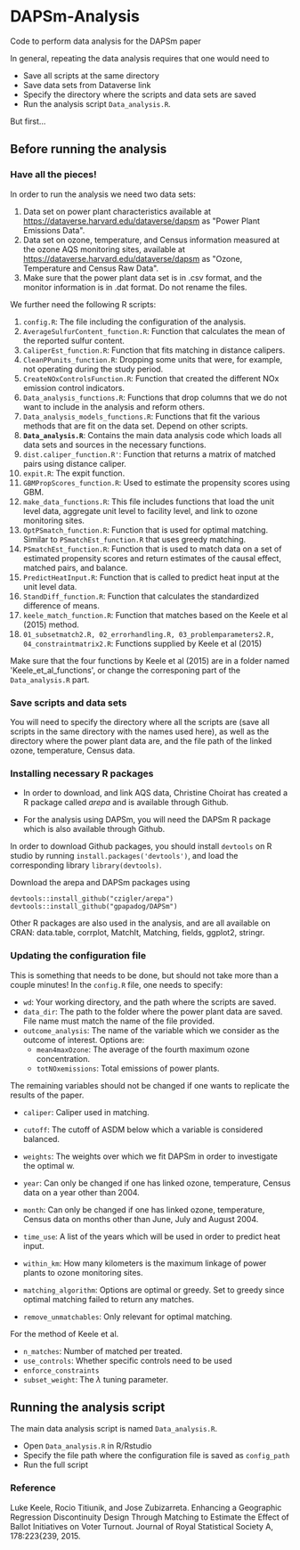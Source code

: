 # DAPSm-Analysis
Code to perform data analysis for the DAPSm paper

In general, repeating the data analysis requires that one would need to 

- Save all scripts at the same directory
- Save data sets from Dataverse link
- Specify the directory where the scripts and data sets are saved
- Run the analysis script ```Data_analysis.R```.

But first...


## Before running the analysis

### Have all the pieces!

In order to run the analysis we need two data sets:

1. Data set on power plant characteristics available at https://dataverse.harvard.edu/dataverse/dapsm as "Power Plant Emissions Data".
2. Data set on ozone, temperature, and Census information measured at the ozone AQS monitoring sites, available at https://dataverse.harvard.edu/dataverse/dapsm as "Ozone, Temperature and Census Raw Data".
3. Make sure that the power plant data set is in .csv format, and the monitor information is in .dat format. Do not rename the files.

We further need the following R scripts:

1. ```config.R```: The file including the configuration of the analysis.
1. ```AverageSulfurContent_function.R```: Function that calculates the mean of the reported sulfur content.
1. ```CaliperEst_function.R```: Function that fits matching in distance calipers.
1. ```CleanPPunits_function.R```: Dropping some units that were, for example, not operating during the study period.
1. ```CreateNOxControlsFunction.R```: Function that created the different NOx emission control indicators.
1. ```Data_analysis_functions.R```: Functions that drop columns that we do not want to include in the analysis and reform others.
1. ```Data_analysis_models_functions.R```: Functions that fit the various methods that are fit on the data set. Depend on other scripts.
1. **```Data_analysis.R```**: Contains the main data analysis code which loads all data sets and sources in the necessary functions.
1. ```dist.caliper_function.R'```: Function that returns a matrix of matched pairs using distance caliper.
1. ```expit.R```: The expit function.
1. ```GBMPropScores_function.R```: Used to estimate the propensity scores using GBM.
1. ```make_data_functions.R```: This file includes functions that load the unit level data, aggregate unit level to facility level, and link to ozone monitoring sites.
1. ```OptPSmatch_function.R```: Function that is used for optimal matching. Similar to ```PSmatchEst_function.R``` that uses greedy matching.
1. ```PSmatchEst_function.R```: Function that is used to match data on a set of estimated propensity scores and return estimates of the causal effect, matched pairs, and balance.
1. ```PredictHeatInput.R```: Function that is called to predict heat input at the unit level data.
1. ```StandDiff_function.R```: Function that calculates the standardized difference of means.
1. ```keele_match_function.R```: Function that matches based on the Keele et al (2015) method.
1. ```01_subsetmatch2.R, 02_errorhandling.R, 03_problemparameters2.R, 04_constraintmatrix2.R```: Functions supplied by Keele et al (2015)

Make sure that the four functions by Keele et al (2015) are in a folder named 'Keele_et_al_functions', or change the corresponing part of the ```Data_analysis.R``` part.

### Save scripts and data sets

You will need to specify the directory where all the scripts are (save all scripts in the same directory with the names used here), as well as the directory where the power plant data are, and the file path of the linked ozone, temperature, Census data.

### Installing necessary R packages

- In order to download, and link AQS data, Christine Choirat has created a R package called *arepa* and is available through Github.

- For the analysis using DAPSm, you will need the DAPSm R package which is also available through Github.

In order to download Github packages, you should install ```devtools``` on R studio by running ```install.packages('devtools')```, and load the corresponding library ```library(devtools)```.

Download the arepa and DAPSm packages using

```
devtools::install_github("czigler/arepa")
devtools::install_github("gpapadog/DAPSm")
```

Other R packages are also used in the analysis, and are all available on CRAN:
data.table, corrplot, MatchIt, Matching, fields, ggplot2, stringr.


### Updating the configuration file

This is something that needs to be done, but should not take more than a couple minutes! In the ```config.R``` file, one needs to specify:

- ```wd```: Your working directory, and the path where the scripts are saved.
- ```data_dir```: The path to the folder where the power plant data are saved. File name must match the name of the file provided.
- ```outcome_analysis```: The name of the variable which we consider as the outcome of interest. Options are:
    - ```mean4maxOzone```: The average of the fourth maximum ozone concentration.
    - ```totNOxemissions```: Total emissions of power plants.

The remaining variables should not be changed if one wants to replicate the results of the paper.

- ```caliper```: Caliper used in matching.
- ```cutoff```: The cutoff of ASDM below which a variable is considered balanced.
- ```weights```: The weights over which we fit DAPSm in order to investigate the optimal w.

- ```year```: Can only be changed if one has linked ozone, temperature, Census data on a year other than 2004.
- ```month```: Can only be changed if one has linked ozone, temperature, Census data on months other than June, July and August 2004.
- ```time_use```: A list of the years which will be used in order to predict heat input.
- ```within_km```: How many kilometers is the maximum linkage of power plants to ozone monitoring sites.

- ```matching_algorithm```: Options are optimal or greedy. Set to greedy since optimal matching failed to return any matches.
- ```remove_unmatchables```: Only relevant for optimal matching.

For the method of Keele et al.
- ```n_matches```: Number of matched per treated.
- ```use_controls```: Whether specific controls need to be used
- ```enforce_constraints```
- ```subset_weight```: The $\lambda$ tuning parameter.

## Running the analysis script
The main data analysis script is named ```Data_analysis.R```.

- Open ```Data_analysis.R``` in R/Rstudio
- Specify the file path where the configuration file is saved as ```config_path```
- Run the full script

### Reference

Luke Keele, Rocio Titiunik, and Jose Zubizarreta. Enhancing a Geographic Regression
Discontinuity Design Through Matching to Estimate the Effect of Ballot Initiatives on Voter
Turnout. Journal of Royal Statistical Society A, 178:223{239, 2015.

